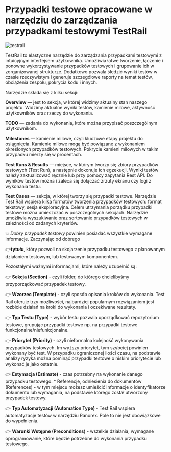 # Przypadki testowe opracowane w narzędziu do zarządzania przypadkami testowymi TestRail

![testrail](https://user-images.githubusercontent.com/116351258/229790414-60beb537-74da-4c21-97e5-7e0ff3a3686e.png)

TestRail to elastyczne narzędzie do zarządzania przypadkami testowymi z intuicyjnym interfejsem użytkownika. Umożliwia łatwe tworzenie, łączenie i ponowne wykorzystywanie przypadków testowych i grupowanie ich w zorganizowanej strukturze. Dodatkowo pozwala śledzić wyniki testów w czasie rzeczywistym i generuje szczegółowe raporty na temat testów, obciążenia zespołu, pokrycia kodu i innych.

Narzędzie składa się z kilku sekcji:

**Overview** — jest to sekcja, w której widzimy aktualny stan naszego projektu. Widzimy aktualne wyniki testów, kamienie milowe, aktywność użytkowników oraz rzeczy do wykonania.

**TODO** — zadania do wykonania, które można przypisać poszczególnym użytkownikom.

**Milestones** — kamienie milowe, czyli kluczowe etapy projektu do osiągnięcia. Kamienie milowe mogą być powiązane z wykonaniem określonych przypadków testowych. Pokrycie kamieni milowych w takim przypadku mierzy się w procentach.

**Test Runs & Results** — miejsce, w którym tworzy się zbiory przypadków testowych (Test Run), a następnie dokonuje ich egzekucji. Wyniki testów należy zaktualizować ręcznie lub przy pomocy zapytania Rest API. Do wyników testów można i zaleca się dołączać zrzuty ekranu czy logi z wykonania testu.

**Test Cases** — sekcja, w której tworzy się przypadki testowe. Narzędzie Test Rail wspiera kilka formatów tworzenia przypadków testowych: format tekstowy, sesja eksploracyjna. Celem utrzymania porządku przypadki testowe można umieszczać w poszczególnych sekcjach. Narzędzie umożliwia wyszukiwanie oraz sortowanie przypadków testowych w zależności od zadanych kryteriów.

:boom: *Dobry przypadek testowy* powinien posiadać wszystkie wymagane informacje. Zaczynając od dobrego 

👉**tytułu**, który pozwoli na skojarzenie przypadku testowego z planowanym działaniem testowym, lub testowanym komponentem. 

Pozostałymi ważnymi informacjami, które należy uzupełnić są: 

👉 **Sekcja (Section)** - czyli folder, do którego chcielibyśmy przyporządkować przypadek testowy. 

👉 **Wzorzec (Template)** - czyli sposób opisania kroków do wykonania. Test Rail oferuje trzy możliwości, najbardziej popularnym rozwiązaniem jest rozbicie działań na kroki do wykonania i oczekiwane rezultaty. 

👉 **Typ Testu (Type)** - wybór testu pozwala uporządkować repozytorium testowe, grupując przypadki testowe np. na przypadki testowe funkcjonalne/niefunkcjonalne. 

👉 **Priorytet (Priority)** - czyli nieformalna kolejność wykonywania przypadków testowych. Im wyższy priorytet, tym szybciej powinien wykonany być test. W przypadku ograniczonej ilości czasu, na podstawie analizy ryzyka można pominąć przypadki testowe o niskim priorytecie lub wykonać je jako ostatnie. 

👉 **Estymacja (Estimate)** - czas potrzebny na wykonanie danego przypadku testowego. * Referencje, odniesienia do dokumentów (References) - w tym miejscu możesz umieścić informacje o identyfikatorze dokumentu lub wymagania, na podstawie którego został utworzony przypadek testowy. 

👉 **Typ Automatyzacji (Automation Type)** - Test Rail wspiera automatyzacje testów w narzędziu Ranorex. Pole to nie jest obowiązkowe do wypełnienia. 

👉 **Warunki Wstępne (Preconditions)** - wszelkie działania, wymagane oprogramowanie, które będzie potrzebne do wykonania przypadku testowego.
